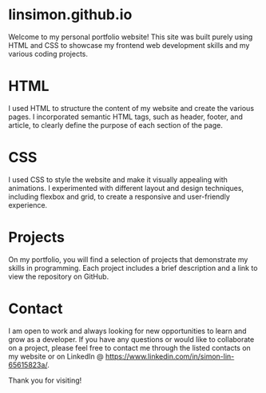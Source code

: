 
# linsimon.github.io

Welcome to my personal portfolio website! This site was built purely using HTML and CSS to showcase my frontend web development skills and my various coding projects.

# HTML
I used HTML to structure the content of my website and create the various pages. I incorporated semantic HTML tags, such as header, footer, and article, to clearly define the purpose of each section of the page.

# CSS
I used CSS to style the website and make it visually appealing with animations. I experimented with different layout and design techniques, including flexbox and grid, to create a responsive and user-friendly experience.

# Projects
On my portfolio, you will find a selection of projects that demonstrate my skills in programming. Each project includes a brief description and a link to view the repository on GitHub.

# Contact
I am open to work and always looking for new opportunities to learn and grow as a developer. If you have any questions or would like to collaborate on a project, please feel free to contact me through the listed contacts on my website or on LinkedIn @ https://www.linkedin.com/in/simon-lin-65615823a/.

Thank you for visiting!